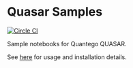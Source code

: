 # Quasar Samples
[![Circle CI](https://circleci.com/gh/quantego/quasar-samples.svg?style=svg)](https://circleci.com/gh/quantego/quasar-samples)

Sample notebooks for Quantego QUASAR.

See [here](https://github.com/quantego/quasar) for usage and installation details.

